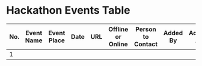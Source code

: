 # Hackathon Events Table
<!-- example
| No. | Event Name    | Event Place | Date       | URL                        | Offline or Online | Person to Contact | Added By | Added At    | Edited By | Edited At    |
|-----|---------------|-------------|------------|----------------------------|-------------------|-------------------|----------|-------------|-----------|--------------|
| 1   | Sample Event 1 | New York   | 2024-01-01 | [Link](http://example.com) | Online            | Alice Smith       | @xxxjohndoe | 2024-01-01 | @xxxjohndoe  | 2024-01-02   |
| 2   | Sample Event 2 | Los Angeles | 2024-02-01 | [Link](http://example.com) | Offline           | Bob Johnson       |@xxxjanedoe| 2024-02-01 | @xxxjanedoe | 2024-02-02   |
-->
| No. | Event Name    | Event Place | Date       | URL                        | Offline or Online | Person to Contact | Added By | Added At    | Edited By | Edited At    |
|-----|---------------|-------------|------------|----------------------------|-------------------|-------------------|----------|-------------|-----------|--------------|
| 1   |  ||  | | |  |  | | |  |



